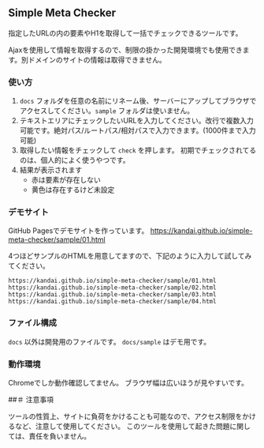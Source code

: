 ## Simple Meta Checker
指定したURLの<head>内の要素やH1を取得して一括でチェックできるツールです。

Ajaxを使用して情報を取得するので、制限の掛かった開発環境でも使用できます。別ドメインのサイトの情報は取得できません。


### 使い方

1. `docs` フォルダを任意の名前にリネーム後、サーバーにアップしてブラウザでアクセスしてください。`sample` フォルダは使いません。
2. テキストエリアにチェックしたいURLを入力してください。改行で複数入力可能です。絶対パス/ルートパス/相対パスで入力できます。(1000件まで入力可能)
3. 取得したい情報をチェックして `check` を押します。
初期でチェックされてるのは、個人的によく使うやつです。
4. 結果が表示されます
    - 赤は要素が存在しない
    - 黄色は存在するけど未設定


### デモサイト

GitHub Pagesでデモサイトを作っています。
https://kandai.github.io/simple-meta-checker/sample/01.html

4つほどサンプルのHTMLを用意してますので、下記のように入力して試してみてください。

```
https://kandai.github.io/simple-meta-checker/sample/01.html
https://kandai.github.io/simple-meta-checker/sample/02.html
https://kandai.github.io/simple-meta-checker/sample/03.html
https://kandai.github.io/simple-meta-checker/sample/04.html
```


### ファイル構成
`docs` 以外は開発用のファイルです。
`docs/sample` はデモ用です。


### 動作環境

Chromeでしか動作確認してません。
ブラウザ幅は広いほうが見やすいです。


##＃ 注意事項

ツールの性質上、サイトに負荷をかけることも可能なので、アクセス制限をかけるなど、注意して使用してください。
このツールを使用して起きた問題に関しては、責任を負いません。

